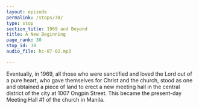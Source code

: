 ```yaml
---
layout: episode
permalink: /stops/30/
type: stop
section_title: 1969 and Beyond
title: A New Beginning
page_rank: 30
stop_id: 30
audio_file: hc-07-02.mp3

---
```


Eventually, in 1969, all those who were sanctified and loved the Lord out of a pure heart, who gave themselves for Christ and the church, stood as one and obtained a piece of land to erect a new meeting hall in the central district of the city at 1007 Ongpin Street. This became the present-day Meeting Hall #1 of the church in Manila.